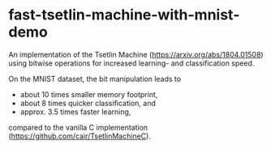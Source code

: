 # fast-tsetlin-machine-with-mnist-demo
An implementation of the Tsetlin Machine (https://arxiv.org/abs/1804.01508) using bitwise operations for increased learning- and classification speed.

On the MNIST dataset, the bit manipulation leads to
* about 10 times smaller memory footprint,
* about 8 times quicker classification, and
* approx. 3.5 times faster learning,

compared to the vanilla C implementation (https://github.com/cair/TsetlinMachineC). 
